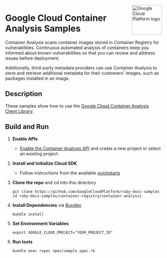<img src="https://avatars2.githubusercontent.com/u/2810941?v=3&s=96" alt="Google
Cloud Platform logo" title="Google Cloud Platform" align="right" height="96"
width="96"/>

# Google Cloud Container Analysis Samples


Container Analysis scans container images stored in Container Registry for vulnerabilities.
Continuous automated analysis of containers keep you informed about known vulnerabilities so 
that you can review and address issues before deployment.

Additionally, third-party metadata providers can use Container Analysis to store and 
retrieve additional metadata for their customers' images, such as packages installed in an image.


## Description

These samples show how to use the [Google Cloud Container Analysis Client Library](https://cloud.google.com/container-registry/docs/reference/libraries).

## Build and Run
1.  **Enable APIs**
    - [Enable the Container Analysis API](https://console.cloud.google.com/flows/enableapi?apiid=containeranalysis.googleapis.com)
    and create a new project or select an existing project.
1.  **Install and Initialize Cloud SDK**
    - Follow instructions from the available [quickstarts](https://cloud.google.com/sdk/docs/quickstarts)
1.  **Clone the repo** and cd into this directory

    ```
    git clone https://github.com/GoogleCloudPlatform/ruby-docs-samples
    cd ruby-docs-samples/container-registry/container-analysis
    ```

1. **Install Dependencies** via [Bundler](https://bundler.io).

    ```
    bundle install
    ```

1. **Set Environment Variables**

    ```
    export GOOGLE_CLOUD_PROJECT="YOUR_PROJECT_ID"
    ```

1. **Run tests**

    ```
    bundle exec rspec spec/sample_spec.rb
    ```
